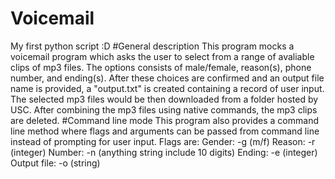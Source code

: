 Voicemail
=========
My first python script :D
#General description
This program mocks a voicemail program which asks the user to select from a range of avaliable clips of mp3 files. The options consists of male/female, reason(s), phone number, and ending(s). After these choices are confirmed and an output file name is provided, a "output.txt" is created containing a record of user input. The selected mp3 files would be then downloaded from a folder hosted by USC. After combining the mp3 files using native commands, the mp3 clips are deleted.
#Command line mode
This program also provides a command line method where flags and arguments can be passed from command line instead of prompting for user input. Flags are:
Gender: -g (m/f)
Reason: -r (integer)
Number: -n (anything string include 10 digits)
Ending: -e (integer)
Output file: -o (string)
